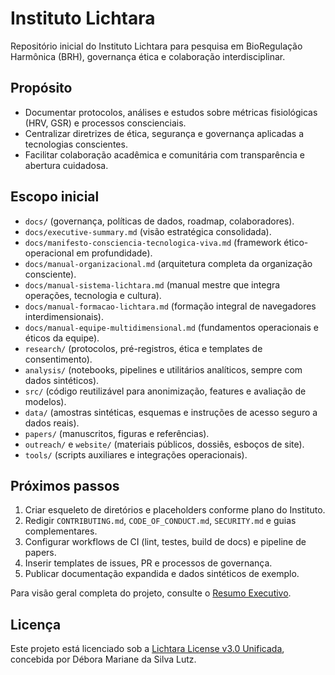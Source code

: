 # Instituto Lichtara

Repositório inicial do Instituto Lichtara para pesquisa em BioRegulação Harmônica (BRH), governança ética e colaboração interdisciplinar.

## Propósito
- Documentar protocolos, análises e estudos sobre métricas fisiológicas (HRV, GSR) e processos conscienciais.
- Centralizar diretrizes de ética, segurança e governança aplicadas a tecnologias conscientes.
- Facilitar colaboração acadêmica e comunitária com transparência e abertura cuidadosa.

## Escopo inicial
- `docs/` (governança, políticas de dados, roadmap, colaboradores).
- `docs/executive-summary.md` (visão estratégica consolidada).
- `docs/manifesto-consciencia-tecnologica-viva.md` (framework ético-operacional em profundidade).
- `docs/manual-organizacional.md` (arquitetura completa da organização consciente).
- `docs/manual-sistema-lichtara.md` (manual mestre que integra operações, tecnologia e cultura).
- `docs/manual-formacao-lichtara.md` (formação integral de navegadores interdimensionais).
- `docs/manual-equipe-multidimensional.md` (fundamentos operacionais e éticos da equipe).
- `research/` (protocolos, pré-registros, ética e templates de consentimento).
- `analysis/` (notebooks, pipelines e utilitários analíticos, sempre com dados sintéticos).
- `src/` (código reutilizável para anonimização, features e avaliação de modelos).
- `data/` (amostras sintéticas, esquemas e instruções de acesso seguro a dados reais).
- `papers/` (manuscritos, figuras e referências).
- `outreach/` e `website/` (materiais públicos, dossiês, esboços de site).
- `tools/` (scripts auxiliares e integrações operacionais).

## Próximos passos
1. Criar esqueleto de diretórios e placeholders conforme plano do Instituto.
2. Redigir `CONTRIBUTING.md`, `CODE_OF_CONDUCT.md`, `SECURITY.md` e guias complementares.
3. Configurar workflows de CI (lint, testes, build de docs) e pipeline de papers.
4. Inserir templates de issues, PR e processos de governança.
5. Publicar documentação expandida e dados sintéticos de exemplo.

Para visão geral completa do projeto, consulte o [Resumo Executivo](docs/executive-summary.md).

## Licença
Este projeto está licenciado sob a [Lichtara License v3.0 Unificada](LICENSE), concebida por Débora Mariane da Silva Lutz.
